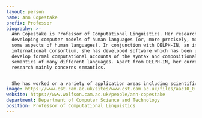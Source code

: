 ```yaml
---
layout: person
name: Ann Copestake
prefix: Professor
biography: >-
  Ann Copestake is Professor of Computational Linguistics. Her research involves
  developing computer models of human languages (or, more precisely, models of
  some aspects of human languages). In conjunction with DELPH-IN, an informal
  international consortium, she has developed software which has been used to
  develop formal computational accounts of the syntax and compositional
  semantics of many different languages. Apart from DELPH-IN, her current
  research mainly concerns semantics.


  She has worked on a variety of application areas including scientific text processing, information extraction, augmentative and alternative communication (AAC), machine translation, Natural Language Interfaces, lexical acquisition and on tools for lexicographers.
image: https://www.cst.cam.ac.uk/sites/www.cst.cam.ac.uk/files/aac10_0.jpg
website: https://www.wolfson.cam.ac.uk/people/ann-copestake
department: Department of Computer Science and Technology
position: Professor of Computational Linguistics
---
```

